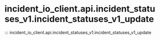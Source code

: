 # incident_io_client.api.incident_statuses_v1.incident_statuses_v1_update

::: incident_io_client.api.incident_statuses_v1.incident_statuses_v1_update